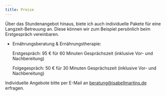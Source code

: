 ```yaml
---
title: Preise
---
```

Über das Stundenangebot hinaus, biete ich auch individuelle Pakete für eine Langzeit-Betreuung an. Diese können wir zum Beispiel persönlich beim Erstgespräch vereinbaren.

* Ernährungsberatung & Ernährungstherapie: 

  Erstgespräch: 95 € für 60 Minuten Gesprächszeit (inklusive Vor- und Nachbereitung)

  Folgegespräch: 50 € für 30 Minuten Gesprächszeit (inklusive Vor- und Nachbereitung)

    

Individuelle Angebote bitte per E-Mail an [beratung@isabellmartins.de](mailto:beratung@isabellmartins.de) erfragen.